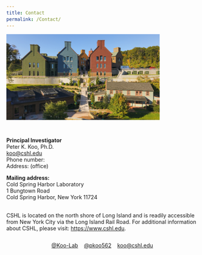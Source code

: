 ```yaml
---
title: Contact
permalink: /Contact/
---
```


<div class="col6 center">
	<img class='img-responsive center-block' src="/images/contacts/cshl4.jpg" width="80%" height="80%"/>
 <span style="display: block; margin-bottom: 1em"></span>
      <span style="display: block; margin-bottom: 3em"></span>
</div>

<b>Principal Investigator</b><br>
Peter K. Koo, Ph.D.<br>
koo@cshl.edu<br>
Phone number: <br>
Address: (office)<br>

<b>Mailing address:</b><br>
Cold Spring Harbor Laboratory<br>
1 Bungtown Road <br>
Cold Spring Harbor, New York 11724<br>
<br>

CSHL is located on the north shore of Long Island and is readily accessible from New York City via the Long Island Rail Road. For additional information about CSHL, please visit: https://www.cshl.edu.


<p align="center"> 
<span style="display: block; margin-bottom: 2em"></span>
<a href="https://github.com/koo-lab"><i class="fa fa-github"></i> @Koo-Lab</a>&nbsp;&nbsp;&nbsp;
<a href="https://twitter.com/pkoo562"><i class="fa fa-twitter"></i> @pkoo562</a>&nbsp;&nbsp;&nbsp;
<a href="mailto:koo@cshl.edu"><i class="fa fa-envelope-o"></i> koo@cshl.edu</a>
</p>





